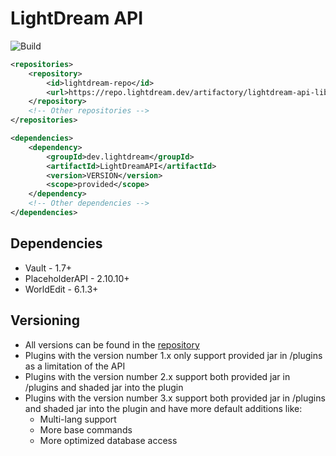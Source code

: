 # LightDream API

![Build](https://github.com/L1ghtDream/LightDreamAPI/actions/workflows/build.yml/badge.svg)

```xml
<repositories>
    <repository>
        <id>lightdream-repo</id>
        <url>https://repo.lightdream.dev/artifactory/lightdream-api-libs-release-local/</url>
    </repository>
    <!-- Other repositories -->
</repositories>
```

```xml
<dependencies>
    <dependency>
        <groupId>dev.lightdream</groupId>
        <artifactId>LightDreamAPI</artifactId>
        <version>VERSION</version>
        <scope>provided</scope>
    </dependency>
    <!-- Other dependencies -->
</dependencies>
```

## Dependencies

- Vault - 1.7+
- PlaceholderAPI - 2.10.10+
- WorldEdit - 6.1.3+

## Versioning

- All versions can be found in the [repository](https://repo.lightdream.dev/ui/native/lightdream-api-libs-release-local/dev/lightdream/LightDreamAPI)
- Plugins with the version number 1.x only support provided jar in /plugins as a limitation of the API
- Plugins with the version number 2.x support both provided jar in /plugins and shaded jar into the plugin
- Plugins with the version number 3.x support both provided jar in /plugins and shaded jar into the plugin and have more default additions like:
    - Multi-lang support
    - More base commands
    - More optimized database access



